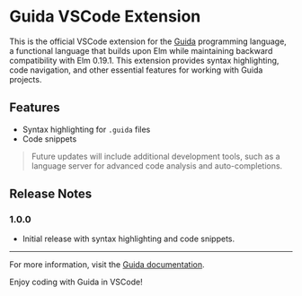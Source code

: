 # Guida VSCode Extension

This is the official VSCode extension for the [Guida](https://guida-lang.org/) programming language, a functional language that builds upon Elm while maintaining backward compatibility with Elm 0.19.1. This extension provides syntax highlighting, code navigation, and other essential features for working with Guida projects.

## Features

- Syntax highlighting for `.guida` files
- Code snippets

> Future updates will include additional development tools, such as a language server for advanced code analysis and auto-completions.

## Release Notes

### 1.0.0

- Initial release with syntax highlighting and code snippets.

---

For more information, visit the [Guida documentation](https://guida-lang.org/docs).

Enjoy coding with Guida in VSCode!